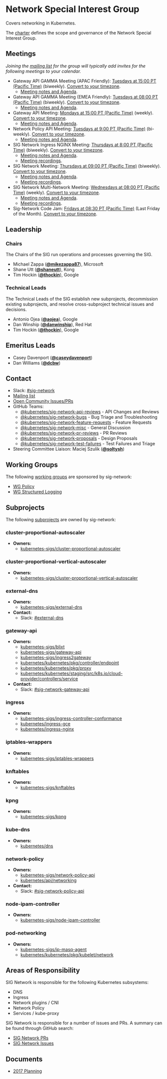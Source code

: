 <!---
This is an autogenerated file!

Please do not edit this file directly, but instead make changes to the
sigs.yaml file in the project root.

To understand how this file is generated, see https://git.k8s.io/community/generator/README.md
--->
# Network Special Interest Group

Covers networking in Kubernetes.

The [charter](charter.md) defines the scope and governance of the Network Special Interest Group.

## Meetings
*Joining the [mailing list](https://groups.google.com/forum/#!forum/kubernetes-sig-network) for the group will typically add invites for the following meetings to your calendar.*
* Gateway API GAMMA Meeting (APAC Friendly): [Tuesdays at 15:00 PT (Pacific Time)](https://zoom.us/j/96951309977) (biweekly). [Convert to your timezone](http://www.thetimezoneconverter.com/?t=15:00&tz=PT%20%28Pacific%20Time%29).
  * [Meeting notes and Agenda](https://docs.google.com/document/d/1s5hQU0CB9ehjFukRmRHQ41f1FA8GX5_1Rv6nHW6NWAA/edit).
* Gateway API GAMMA Meeting (EMEA Friendly): [Tuesdays at 08:00 PT (Pacific Time)](https://zoom.us/j/96951309977) (biweekly). [Convert to your timezone](http://www.thetimezoneconverter.com/?t=08:00&tz=PT%20%28Pacific%20Time%29).
  * [Meeting notes and Agenda](https://docs.google.com/document/d/1s5hQU0CB9ehjFukRmRHQ41f1FA8GX5_1Rv6nHW6NWAA/edit).
* Gateway API Meeting: [Mondays at 15:00 PT (Pacific Time)](https://zoom.us/j/441530404) (weekly). [Convert to your timezone](http://www.thetimezoneconverter.com/?t=15:00&tz=PT%20%28Pacific%20Time%29).
  * [Meeting notes and Agenda](https://docs.google.com/document/d/1eg-YjOHaQ7UD28htdNxBR3zufebozXKyI28cl2E11tU/edit).
* Network Policy API Meeting: [Tuesdays at 9:00 PT (Pacific Time)](https://zoom.us/j/96264742248) (bi-weekly). [Convert to your timezone](http://www.thetimezoneconverter.com/?t=9:00&tz=PT%20%28Pacific%20Time%29).
  * [Meeting notes and Agenda](https://docs.google.com/document/d/1AtWQy2fNa4qXRag9cCp5_HsefD7bxKe3ea2RPn8jnSs).
* SIG Network Ingress NGINX Meeting: [Thursdays at 8:00 PT (Pacific Time)](https://zoom.us/j/98377891310) (biweekly). [Convert to your timezone](http://www.thetimezoneconverter.com/?t=8:00&tz=PT%20%28Pacific%20Time%29).
  * [Meeting notes and Agenda](https://docs.google.com/document/d/1DKlpcV6DAW0DsBrzh-OLkZvJQmABCVfRIRWBWjc4zOs/edit).
  * [Meeting recordings](https://www.youtube.com/watch?v=VkbEihIb7tA&list=PL69nYSiGNLP2Rqe8T4mDnyHqDZ4VYPY1X).
* SIG Network Meeting: [Thursdays at 09:00 PT (Pacific Time)](https://zoom.us/j/361123509) (biweekly). [Convert to your timezone](http://www.thetimezoneconverter.com/?t=09:00&tz=PT%20%28Pacific%20Time%29).
  * [Meeting notes and Agenda](https://docs.google.com/document/d/1_w77-zG_Xj0zYvEMfQZTQ-wPP4kXkpGD8smVtW_qqWM/edit).
  * [Meeting recordings](https://www.youtube.com/watch?v=phCA5-vWkVM&list=PL69nYSiGNLP2E8vmnqo5MwPOY25sDWIxb).
* SIG Network Multi-Network Meeting: [Wednesdays at 08:00 PT (Pacific Time)](https://zoom.us/j/95680858961?pwd=M1c2TTdMZHpMUUtIYXRpbjRobkNJZz09) (weekly). [Convert to your timezone](http://www.thetimezoneconverter.com/?t=08:00&tz=PT%20%28Pacific%20Time%29).
  * [Meeting notes and Agenda](https://docs.google.com/document/d/1pe_0aOsI35BEsQJ-FhFH9Z_pWQcU2uqwAnOx2NIx6OY/edit).
  * [Meeting recordings](https://www.youtube.com/watch?v=phCA5-vWkVM&list=PL69nYSiGNLP2E8vmnqo5MwPOY25sDWIxb).
* Sig-Network Code Jam: [Fridays at 08:30 PT (Pacific Time)](https://zoom.us/j/96900767253) (Last Friday of the Month). [Convert to your timezone](http://www.thetimezoneconverter.com/?t=08:30&tz=PT%20%28Pacific%20Time%29).

## Leadership

### Chairs
The Chairs of the SIG run operations and processes governing the SIG.

* Michael Zappa (**[@mikezappa87](https://github.com/mikezappa87)**), Microsoft
* Shane Utt (**[@shaneutt](https://github.com/shaneutt)**), Kong
* Tim Hockin (**[@thockin](https://github.com/thockin)**), Google

### Technical Leads
The Technical Leads of the SIG establish new subprojects, decommission existing
subprojects, and resolve cross-subproject technical issues and decisions.

* Antonio Ojea (**[@aojea](https://github.com/aojea)**), Google
* Dan Winship (**[@danwinship](https://github.com/danwinship)**), Red Hat
* Tim Hockin (**[@thockin](https://github.com/thockin)**), Google

## Emeritus Leads

* Casey Davenport (**[@caseydavenport](https://github.com/caseydavenport)**)
* Dan Williams (**[@dcbw](https://github.com/dcbw)**)

## Contact
- Slack: [#sig-network](https://kubernetes.slack.com/messages/sig-network)
- [Mailing list](https://groups.google.com/forum/#!forum/kubernetes-sig-network)
- [Open Community Issues/PRs](https://github.com/kubernetes/community/labels/sig%2Fnetwork)
- GitHub Teams:
    - [@kubernetes/sig-network-api-reviews](https://github.com/orgs/kubernetes/teams/sig-network-api-reviews) - API Changes and Reviews
    - [@kubernetes/sig-network-bugs](https://github.com/orgs/kubernetes/teams/sig-network-bugs) - Bug Triage and Troubleshooting
    - [@kubernetes/sig-network-feature-requests](https://github.com/orgs/kubernetes/teams/sig-network-feature-requests) - Feature Requests
    - [@kubernetes/sig-network-misc](https://github.com/orgs/kubernetes/teams/sig-network-misc) - General Discussion
    - [@kubernetes/sig-network-pr-reviews](https://github.com/orgs/kubernetes/teams/sig-network-pr-reviews) - PR Reviews
    - [@kubernetes/sig-network-proposals](https://github.com/orgs/kubernetes/teams/sig-network-proposals) - Design Proposals
    - [@kubernetes/sig-network-test-failures](https://github.com/orgs/kubernetes/teams/sig-network-test-failures) - Test Failures and Triage
- Steering Committee Liaison: Maciej Szulik (**[@soltysh](https://github.com/soltysh)**)

## Working Groups

The following [working groups][working-group-definition] are sponsored by sig-network:
* [WG Policy](/wg-policy)
* [WG Structured Logging](/wg-structured-logging)


## Subprojects

The following [subprojects][subproject-definition] are owned by sig-network:
### cluster-proportional-autoscaler
- **Owners:**
  - [kubernetes-sigs/cluster-proportional-autoscaler](https://github.com/kubernetes-sigs/cluster-proportional-autoscaler/blob/master/OWNERS)
### cluster-proportional-vertical-autoscaler
- **Owners:**
  - [kubernetes-sigs/cluster-proportional-vertical-autoscaler](https://github.com/kubernetes-sigs/cluster-proportional-vertical-autoscaler/blob/master/OWNERS)
### external-dns
- **Owners:**
  - [kubernetes-sigs/external-dns](https://github.com/kubernetes-sigs/external-dns/blob/master/OWNERS)
- **Contact:**
  - Slack: [#external-dns](https://kubernetes.slack.com/messages/external-dns)
### gateway-api
- **Owners:**
  - [kubernetes-sigs/blixt](https://github.com/kubernetes-sigs/blixt/blob/main/OWNERS)
  - [kubernetes-sigs/gateway-api](https://github.com/kubernetes-sigs/gateway-api/blob/master/OWNERS)
  - [kubernetes-sigs/ingress2gateway](https://github.com/kubernetes-sigs/ingress2gateway/blob/main/OWNERS)
  - [kubernetes/kubernetes/pkg/controller/endpoint](https://github.com/kubernetes/kubernetes/blob/master/pkg/controller/endpoint/OWNERS)
  - [kubernetes/kubernetes/pkg/proxy](https://github.com/kubernetes/kubernetes/blob/master/pkg/proxy/OWNERS)
  - [kubernetes/kubernetes/staging/src/k8s.io/cloud-provider/controllers/service](https://github.com/kubernetes/kubernetes/blob/master/staging/src/k8s.io/cloud-provider/controllers/service/OWNERS)
- **Contact:**
  - Slack: [#sig-network-gateway-api](https://kubernetes.slack.com/messages/sig-network-gateway-api)
### ingress
- **Owners:**
  - [kubernetes-sigs/ingress-controller-conformance](https://github.com/kubernetes-sigs/ingress-controller-conformance/blob/master/OWNERS)
  - [kubernetes/ingress-gce](https://github.com/kubernetes/ingress-gce/blob/master/OWNERS)
  - [kubernetes/ingress-nginx](https://github.com/kubernetes/ingress-nginx/blob/master/OWNERS)
### iptables-wrappers
- **Owners:**
  - [kubernetes-sigs/iptables-wrappers](https://github.com/kubernetes-sigs/iptables-wrappers/blob/master/OWNERS)
### knftables
- **Owners:**
  - [kubernetes-sigs/knftables](https://github.com/kubernetes-sigs/knftables/blob/master/OWNERS)
### kpng
- **Owners:**
  - [kubernetes-sigs/kpng](https://github.com/kubernetes-sigs/kpng/blob/master/OWNERS)
### kube-dns
- **Owners:**
  - [kubernetes/dns](https://github.com/kubernetes/dns/blob/master/OWNERS)
### network-policy
- **Owners:**
  - [kubernetes-sigs/network-policy-api](https://github.com/kubernetes-sigs/network-policy-api/blob/master/OWNERS)
  - [kubernetes/api/networking](https://github.com/kubernetes/api/blob/master/networking/OWNERS)
- **Contact:**
  - Slack: [#sig-network-policy-api](https://kubernetes.slack.com/messages/sig-network-policy-api)
### node-ipam-controller
- **Owners:**
  - [kubernetes-sigs/node-ipam-controller](https://github.com/kubernetes-sigs/node-ipam-controller/blob/main/OWNERS)
### pod-networking
- **Owners:**
  - [kubernetes-sigs/ip-masq-agent](https://github.com/kubernetes-sigs/ip-masq-agent/blob/master/OWNERS)
  - [kubernetes/kubernetes/pkg/kubelet/network](https://github.com/kubernetes/kubernetes/blob/master/pkg/kubelet/network/OWNERS)

[subproject-definition]: https://github.com/kubernetes/community/blob/master/governance.md#subprojects
[working-group-definition]: https://github.com/kubernetes/community/blob/master/governance.md#working-groups
<!-- BEGIN CUSTOM CONTENT -->
## Areas of Responsibility

SIG Network is responsible for the following Kubernetes subsystems:

- DNS
- Ingress
- Network plugins / CNI
- Network Policy
- Services / kube-proxy

SIG Network is responsible for a number of issues and PRs. A summary can be found through GitHub search:

* [SIG Network PRs](https://github.com/kubernetes/kubernetes/pulls?q=is%3Apr+is%3Aopen+label%3Asig%2Fnetwork)
* [SIG Network Issues](https://github.com/kubernetes/kubernetes/issues?q=is%3Aissue+is%3Aopen+label%3Asig%2Fnetwork)

## Documents

* [2017 Planning](https://docs.google.com/document/d/1fBxC36UCBnqY_w3m3TjdnXFsIT--GS6HmKb5o0nhkTk/edit#)
<!-- END CUSTOM CONTENT -->
